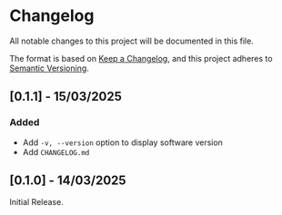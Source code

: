 # Changelog

All notable changes to this project will be documented in this file.

The format is based on [Keep a Changelog](https://keepachangelog.com/en/1.1.0/),
and this project adheres to [Semantic Versioning](https://semver.org/spec/v2.0.0.html).

## [0.1.1] - 15/03/2025

### Added

- Add `-v, --version` option to display software version
- Add `CHANGELOG.md`

## [0.1.0] - 14/03/2025

Initial Release.

